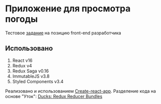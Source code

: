 # Приложение для просмотра погоды

Тестовое [задание](https://gist.github.com/beshkenadze/3e3cfc70a9411d54ecd4) на позицию front-end разработчика

## Использовано
1. React v16
1. Redux v4
1. Redux Saga v0.16
1. ImmutableJS v3.8
1. Styled Components v3.4

Реализовано и использованием [Create-react-app](https://github.com/facebook/create-react-app). Разделение кода на основе "Уток": [Ducks: Redux Reducer Bundles](https://github.com/erikras/ducks-modular-redux)
